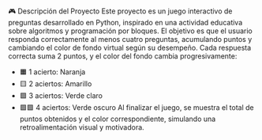 🎮 Descripción del Proyecto
Este proyecto es un juego interactivo de preguntas desarrollado en Python, inspirado en una actividad educativa sobre algoritmos y programación por bloques. El objetivo es que el usuario responda correctamente al menos cuatro preguntas, acumulando puntos y cambiando el color de fondo virtual según su desempeño.
Cada respuesta correcta suma 2 puntos, y el color del fondo cambia progresivamente:
- 🟧 1 acierto: Naranja
- 🟨 2 aciertos: Amarillo
- 🟩 3 aciertos: Verde claro
- 🟩🟩 4 aciertos: Verde oscuro
Al finalizar el juego, se muestra el total de puntos obtenidos y el color correspondiente, simulando una retroalimentación visual y motivadora.
